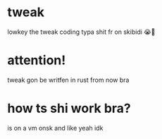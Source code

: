 # tweak
lowkey the tweak coding typa shit fr on skibidi 😭🙏

# attention!
tweak gon be writfen in rust from now bra

# how ts shi work bra?
is on a vm onsk and like yeah idk

